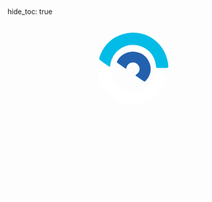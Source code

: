 hide_toc: true

<div class="center" id="hero">
<div class="container" style="
    url(img/bosh-bg.png) no-repeat #00264a;
    text-align:  center;
    background-image: url(img/bosh-bg.png);
    background-size: cover;
    padding: 4% 0 10%;
    margin-top: 2%;
">
<svg xmlns="http://www.w3.org/2000/svg" viewBox="0 0 182.49 186" width="1.5in" height="1.5in"><defs><style>.cls-1{fill:#02bce7;}.cls-2{fill:#fff;}.cls-3{fill:#2361ae;}</style></defs><title>bosh</title><g id="Layer_2" data-name="Layer 2"><g id="Layer_1-2" data-name="Layer 1"><path id="Fill-10" class="cls-1" d="M166.42,91.23c-3.6,0-7.21,0-10.81,0-3.89,0-4.63-.84-5-4.77C147.9,61.75,135,44.32,111.9,35.51,75.57,21.68,36.8,45.86,32,84.7c-.46,3.66-1.77,4.22-4.88,2C20.29,81.81,13.57,76.76,6.64,72,3.58,69.93,2.88,67.6,4,64.23,15.32,31.33,37.62,9.9,71.58,2.28,122.39-9.12,170.9,23.35,181,74.54a107.72,107.72,0,0,1,1.43,11.34c.37,4.23-.69,5.31-4.88,5.36-3.71,0-7.42,0-11.13,0"/><path id="Fill-12" class="cls-2" d="M16,91.29c3.72,0,7.42.11,11.13,0,3.22-.13,4.46,1.39,4.68,4.6,1.7,24.92,17.8,46.26,40.74,54.15,35.7,12.29,73.92-13.2,77.75-51.86.38-3.89,1.7-4.55,4.78-2.26q10.12,7.5,20.15,15.07c4.19,3.14,4.45,3.78,2.89,8.76-7.23,23-20.68,41-40.8,53.12-52.7,31.88-118.92,3.25-134.54-58A95.38,95.38,0,0,1,0,95.79c-.15-3.13,1.05-4.62,4.19-4.53,3.93.11,7.85,0,11.78,0"/><path id="Fill-14" class="cls-3" d="M91.29,49.13c18.94,1,33.68,9.47,41.49,27.18,7.67,17.39,4.36,33.53-8.28,47.9-2.2,2.5-4.2,2.83-7,.8-5.83-4.26-11.82-8.28-17.74-12.41-2.88-2-2.88-2.58,0-4.42,7-4.52,9.85-12,7.46-19.33A17.3,17.3,0,0,0,90,77.23,16.88,16.88,0,0,0,74,90.72c-.65,3-1.73,2.77-3.83,1.27-6-4.25-12-8.38-18-12.58-3.53-2.45-3.76-3.19-1.65-6.79C59.37,57.51,72.91,50,91.29,49.13"/></g></g></svg>

<br>
<h1 class="h1 white superthin" style="
    line-height: 1.2em;
    font-size: 48px;
    font-weight:  100;
    text-align: center;
    color: white;
">BOSH</h1>
<h2 class="h2 white superthin" style="
    text-align:  center;
    font-weight:  100;
    color: white;">Run Complex Systems at Scale</h2>
</div>
</div>